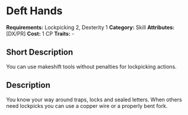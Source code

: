 # Deft Hands

**Requirements:** Lockpicking 2, Dexterity 1
**Category:** Skill
**Attributes:** [DX/PR]
**Cost:** 1 CP
**Traits:** -


## Short Description
You can use makeshift tools without penalties for lockpicking actions.


## Description
You know your way around traps, locks and sealed letters. When others need lockpicks you can use a copper wire or a properly bent fork.
